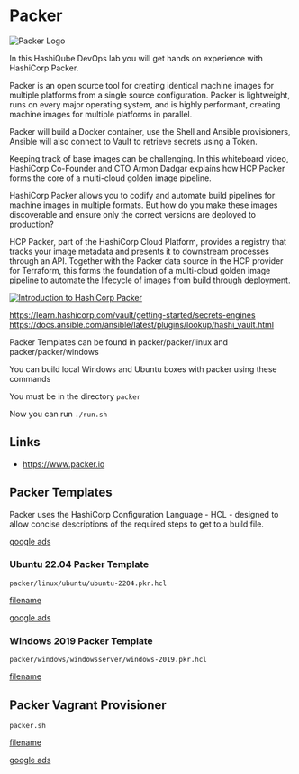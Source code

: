 # Packer

![Packer Logo](images/packer-logo.png?raw=true "Packer Logo")

In this HashiQube DevOps lab you will get hands on experience with HashiCorp Packer.

Packer is an open source tool for creating identical machine images for multiple platforms from a single source configuration. Packer is lightweight, runs on every major operating system, and is highly performant, creating machine images for multiple platforms in parallel.

Packer will build a Docker container, use the Shell and Ansible provisioners, Ansible will also connect to Vault to retrieve secrets using a Token.

Keeping track of base images can be challenging. In this whiteboard video, HashiCorp Co-Founder and CTO Armon Dadgar explains how HCP Packer forms the core of a multi-cloud golden image pipeline.

HashiCorp Packer allows you to codify and automate build pipelines for machine images in multiple formats. But how do you make these images discoverable and ensure only the correct versions are deployed to production?

HCP Packer, part of the HashiCorp Cloud Platform, provides a registry that tracks your image metadata and presents it to downstream processes through an API. Together with the Packer data source in the HCP provider for Terraform, this forms the foundation of a multi-cloud golden image pipeline to automate the lifecycle of images from build through deployment.

[![Introduction to HashiCorp Packer](images/maxresdefault.jpeg)](https://www.youtube.com/watch?v=r0I4TTO957w)

https://learn.hashicorp.com/vault/getting-started/secrets-engines
https://docs.ansible.com/ansible/latest/plugins/lookup/hashi_vault.html

Packer Templates can be found in packer/packer/linux and packer/packer/windows

You can build local Windows and Ubuntu boxes with packer using these commands

You must be in the directory `packer`

Now you can run `./run.sh`

## Links

- https://www.packer.io

## Packer Templates

Packer uses the HashiCorp Configuration Language - HCL - designed to allow concise descriptions of the required steps to get to a build file.

[google ads](../googleads.html ':include :type=iframe width=100% height=300px')

### Ubuntu 22.04 Packer Template

`packer/linux/ubuntu/ubuntu-2204.pkr.hcl`

[filename](packer/linux/ubuntu/ubuntu-2204.pkr.hcl ':include :type=code')

[google ads](../googleads.html ':include :type=iframe width=100% height=300px')

### Windows 2019 Packer Template

`packer/windows/windowsserver/windows-2019.pkr.hcl`

[filename](packer/windows/windowsserver/windows-2019.pkr.hcl ':include :type=code')
## Packer Vagrant Provisioner

`packer.sh`

[filename](packer.sh ':include :type=code')

[google ads](../googleads.html ':include :type=iframe width=100% height=300px')
